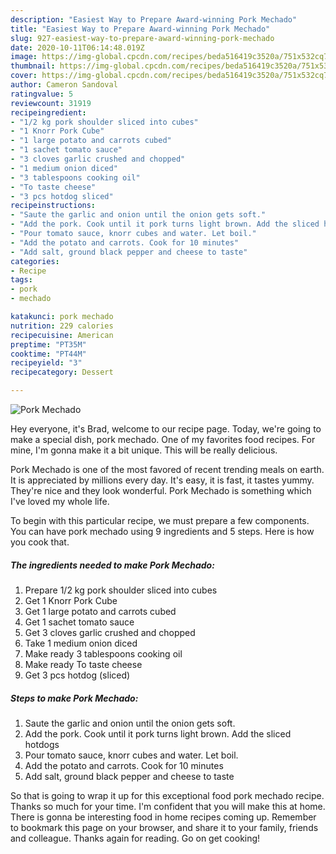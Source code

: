 ```yaml
---
description: "Easiest Way to Prepare Award-winning Pork Mechado"
title: "Easiest Way to Prepare Award-winning Pork Mechado"
slug: 927-easiest-way-to-prepare-award-winning-pork-mechado
date: 2020-10-11T06:14:48.019Z
image: https://img-global.cpcdn.com/recipes/beda516419c3520a/751x532cq70/pork-mechado-recipe-main-photo.jpg
thumbnail: https://img-global.cpcdn.com/recipes/beda516419c3520a/751x532cq70/pork-mechado-recipe-main-photo.jpg
cover: https://img-global.cpcdn.com/recipes/beda516419c3520a/751x532cq70/pork-mechado-recipe-main-photo.jpg
author: Cameron Sandoval
ratingvalue: 5
reviewcount: 31919
recipeingredient:
- "1/2 kg pork shoulder sliced into cubes"
- "1 Knorr Pork Cube"
- "1 large potato and carrots cubed"
- "1 sachet tomato sauce"
- "3 cloves garlic crushed and chopped"
- "1 medium onion diced"
- "3 tablespoons cooking oil"
- "To taste cheese"
- "3 pcs hotdog sliced"
recipeinstructions:
- "Saute the garlic and onion until the onion gets soft."
- "Add the pork. Cook until it pork turns light brown. Add the sliced hotdogs"
- "Pour tomato sauce, knorr cubes and water. Let boil."
- "Add the potato and carrots. Cook for 10 minutes"
- "Add salt, ground black pepper and cheese to taste"
categories:
- Recipe
tags:
- pork
- mechado

katakunci: pork mechado 
nutrition: 229 calories
recipecuisine: American
preptime: "PT35M"
cooktime: "PT44M"
recipeyield: "3"
recipecategory: Dessert

---
```



![Pork Mechado](https://img-global.cpcdn.com/recipes/beda516419c3520a/751x532cq70/pork-mechado-recipe-main-photo.jpg)

Hey everyone, it's Brad, welcome to our recipe page. Today, we're going to make a special dish, pork mechado. One of my favorites food recipes. For mine, I'm gonna make it a bit unique. This will be really delicious.



Pork Mechado is one of the most favored of recent trending meals on earth. It is appreciated by millions every day. It's easy, it is fast, it tastes yummy. They're nice and they look wonderful. Pork Mechado is something which I've loved my whole life.


To begin with this particular recipe, we must prepare a few components. You can have pork mechado using 9 ingredients and 5 steps. Here is how you cook that.

<!--inarticleads1-->

##### The ingredients needed to make Pork Mechado:

1. Prepare 1/2 kg pork shoulder sliced into cubes
1. Get 1 Knorr Pork Cube
1. Get 1 large potato and carrots cubed
1. Get 1 sachet tomato sauce
1. Get 3 cloves garlic crushed and chopped
1. Take 1 medium onion diced
1. Make ready 3 tablespoons cooking oil
1. Make ready To taste cheese
1. Get 3 pcs hotdog (sliced)




<!--inarticleads2-->

##### Steps to make Pork Mechado:

1. Saute the garlic and onion until the onion gets soft.
1. Add the pork. Cook until it pork turns light brown. Add the sliced hotdogs
1. Pour tomato sauce, knorr cubes and water. Let boil.
1. Add the potato and carrots. Cook for 10 minutes
1. Add salt, ground black pepper and cheese to taste




So that is going to wrap it up for this exceptional food pork mechado recipe. Thanks so much for your time. I'm confident that you will make this at home. There is gonna be interesting food in home recipes coming up. Remember to bookmark this page on your browser, and share it to your family, friends and colleague. Thanks again for reading. Go on get cooking!
